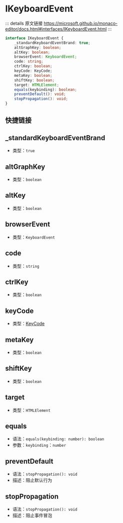 # IKeyboardEvent

<backTop />
        
::: details 原文链接
https://microsoft.github.io/monaco-editor/docs.html#interfaces/IKeyboardEvent.html
:::

```ts
interface IKeyboardEvent {
    _standardKeyboardEventBrand: true;
    altGraphKey: boolean;
    altKey: boolean;
    browserEvent: KeyboardEvent;
    code: string;
    ctrlKey: boolean;
    keyCode: KeyCode;
    metaKey: boolean;
    shiftKey: boolean;
    target: HTMLElement;
    equals(keybinding): boolean;
    preventDefault(): void;
    stopPropagation(): void;
}
```

## 快捷链接

<script setup>
    const data = [
  { icon: "P", link: "_standardKeyboardEventBrand" },
  { icon: "P", link: "altGraphKey" },
  { icon: "P", link: "altKey" },
  { icon: "P", link: "browserEvent" },
  { icon: "P", link: "code" },
  { icon: "P", link: "ctrlKey" },
  { icon: "P", link: "keyCode" },
  { icon: "P", link: "metaKey" },
  { icon: "P", link: "shiftKey" },
  { icon: "P", link: "target" },
  { icon: "M", link: "equals" },
  { icon: "M", link: "preventDefault" },
  { icon: "M", link: "stopPropagation" },
];

</script>
<dataItems :data="data"/>


## _standardKeyboardEventBrand
- 类型：`true`


## altGraphKey
- 类型：`boolean`


## altKey
- 类型：`boolean`


## browserEvent
- 类型：`KeyboardEvent`


## code
- 类型：`string`


## ctrlKey
- 类型：`boolean`


## keyCode
- 类型：[KeyCode](/api/KeyCode.md)


## metaKey
- 类型：`boolean`


## shiftKey
- 类型：`boolean`


## target
- 类型：`HTMLElement`


## equals
- 语法：`equals(keybinding: number): boolean`
- 参数：`keybinding`：`number`


## preventDefault
- 语法：`stopPropagation(): void`
- 描述：阻止默认行为


## stopPropagation
- 语法：`stopPropagation(): void`
- 描述：阻止事件冒泡

